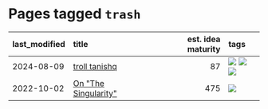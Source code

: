 # Pages tagged `trash`

|last_modified|title|est. idea maturity|tags
|:---|:---|---:|:---|
|2024-08-09|[troll tanishq](../troll_tanishq.md)|87|[![](https://img.shields.io/badge/tag-completed-c92725)](../tags/completed.md) [![](https://img.shields.io/badge/tag-eleuther-aec580)](../tags/eleuther.md) [![](https://img.shields.io/badge/tag-trash-cdef47)](../tags/trash.md)|
|2022-10-02|[On "The Singularity"](../alternative-perspective-on-the-singularity.md)|475|[![](https://img.shields.io/badge/tag-trash-cdef47)](../tags/trash.md)|